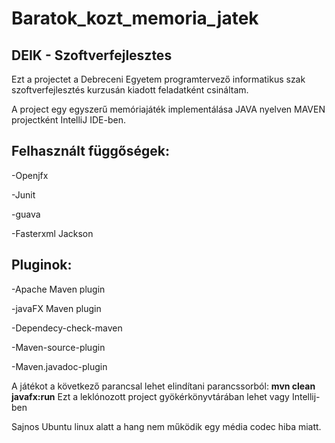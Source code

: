 # Baratok_kozt_memoria_jatek
<h2>DEIK - Szoftverfejlesztes</h2>



Ezt a projectet a Debreceni Egyetem programtervező informatikus szak szoftverfejlesztés kurzusán kiadott feladatként csináltam.

A project egy egyszerű memóriajáték implementálása JAVA nyelven MAVEN projectként IntelliJ IDE-ben.

<h2>Felhasznált függőségek:</h2>

  <p>-Openjfx</p>
  <p>-Junit</p>
  <p>-guava</p>
  <p>-Fasterxml Jackson</p>
  
  
 <h2>Pluginok:</h2>
 
  <p>-Apache Maven plugin</p>
  <p>-javaFX Maven plugin</p>
 <p>-Dependecy-check-maven</p>
  <p>-Maven-source-plugin</p>
  <p>-Maven.javadoc-plugin</p>
  
  
  A játékot a következő parancsal lehet elindítani parancssorból: <b>mvn clean javafx:run</b>
  Ezt a leklónozott project gyökérkönyvtárában lehet vagy Intellij-ben
  
  Sajnos Ubuntu linux alatt a hang nem működik egy média codec hiba miatt.
